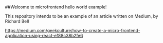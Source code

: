 ##Welcome to microfrontend hello world example!

This repository intends to be an example of an article written on Medium, by Richard Bell

https://medium.com/geekculture/how-to-create-a-micro-frontend-application-using-react-ef88c38b2fe6